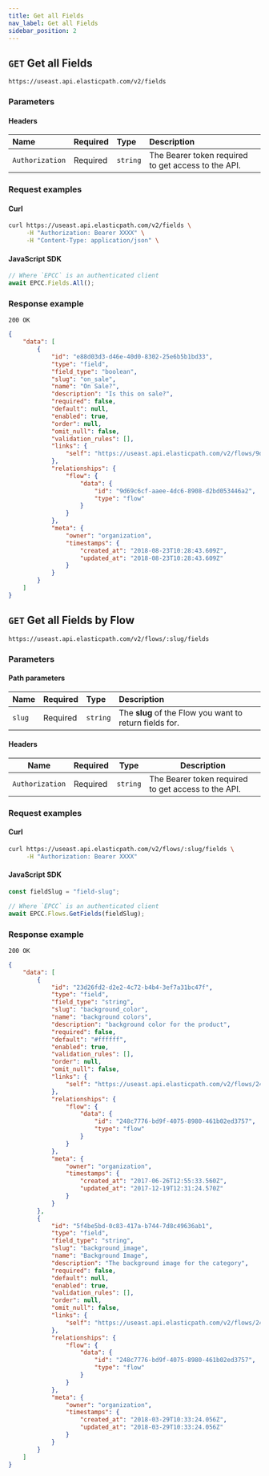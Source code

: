 ```yaml
---
title: Get all Fields
nav_label: Get all Fields
sidebar_position: 2
---
```


## `GET` Get all Fields

```http
https://useast.api.elasticpath.com/v2/fields
```

### Parameters

#### Headers

| Name | Required | Type | Description |
| :--- | :--- | :--- | :--- |
| `Authorization` | Required | `string` | The Bearer token required to get access to the API. |

### Request examples

#### Curl

```bash
curl https://useast.api.elasticpath.com/v2/fields \
     -H "Authorization: Bearer XXXX" \
     -H "Content-Type: application/json" \
```

#### JavaScript SDK

```javascript
// Where `EPCC` is an authenticated client
await EPCC.Fields.All();
```

### Response example

`200 OK`

```json
{
    "data": [
        {
            "id": "e88d03d3-d46e-40d0-8302-25e6b5b1bd33",
            "type": "field",
            "field_type": "boolean",
            "slug": "on_sale",
            "name": "On Sale?",
            "description": "Is this on sale?",
            "required": false,
            "default": null,
            "enabled": true,
            "order": null,
            "omit_null": false,
            "validation_rules": [],
            "links": {
                "self": "https://useast.api.elasticpath.com/v2/flows/9d69c6cf-aaee-4dc6-8908-d2bd053446a2/fields/e88d03d3-d46e-40d0-8302-25e6b5b1bd33"
            },
            "relationships": {
                "flow": {
                    "data": {
                        "id": "9d69c6cf-aaee-4dc6-8908-d2bd053446a2",
                        "type": "flow"
                    }
                }
            },
            "meta": {
                "owner": "organization",
                "timestamps": {
                    "created_at": "2018-08-23T10:28:43.609Z",
                    "updated_at": "2018-08-23T10:28:43.609Z"
                }
            }
        }
    ]
}
```

## `GET` Get all Fields by Flow

```http
https://useast.api.elasticpath.com/v2/flows/:slug/fields
```

### Parameters

#### Path parameters

| Name | Required | Type | Description |
| :--- | :--- | :--- | :--- |
| `slug` | Required | `string` | The **slug** of the Flow you want to return fields for. |

#### Headers

| Name            | Required | Type     | Description                                         |
| --------------- | -------- | -------- | --------------------------------------------------- |
| `Authorization` | Required | `string` | The Bearer token required to get access to the API. |

### Request examples

#### Curl

```bash
curl https://useast.api.elasticpath.com/v2/flows/:slug/fields \
     -H "Authorization: Bearer XXXX"
```

#### JavaScript SDK

```javascript
const fieldSlug = "field-slug";

// Where `EPCC` is an authenticated client
await EPCC.Flows.GetFields(fieldSlug);
```

### Response example

`200 OK`

```json
{
    "data": [
        {
            "id": "23d26fd2-d2e2-4c72-b4b4-3ef7a31bc47f",
            "type": "field",
            "field_type": "string",
            "slug": "background_color",
            "name": "background colors",
            "description": "background color for the product",
            "required": false,
            "default": "#ffffff",
            "enabled": true,
            "validation_rules": [],
            "order": null,
            "omit_null": false,
            "links": {
                "self": "https://useast.api.elasticpath.com/v2/flows/248c7776-bd9f-4075-8980-461b02ed3757/fields/23d26fd2-d2e2-4c72-b4b4-3ef7a31bc47f"
            },
            "relationships": {
                "flow": {
                    "data": {
                        "id": "248c7776-bd9f-4075-8980-461b02ed3757",
                        "type": "flow"
                    }
                }
            },
            "meta": {
                "owner": "organization",
                "timestamps": {
                    "created_at": "2017-06-26T12:55:33.560Z",
                    "updated_at": "2017-12-19T12:31:24.570Z"
                }
            }
        },
        {
            "id": "5f4be5bd-0c83-417a-b744-7d8c49636ab1",
            "type": "field",
            "field_type": "string",
            "slug": "background_image",
            "name": "Background Image",
            "description": "The background image for the category",
            "required": false,
            "default": null,
            "enabled": true,
            "validation_rules": [],
            "order": null,
            "omit_null": false,
            "links": {
                "self": "https://useast.api.elasticpath.com/v2/flows/248c7776-bd9f-4075-8980-461b02ed3757/fields/5f4be5bd-0c83-417a-b744-7d8c49636ab1"
            },
            "relationships": {
                "flow": {
                    "data": {
                        "id": "248c7776-bd9f-4075-8980-461b02ed3757",
                        "type": "flow"
                    }
                }
            },
            "meta": {
                "owner": "organization",
                "timestamps": {
                    "created_at": "2018-03-29T10:33:24.056Z",
                    "updated_at": "2018-03-29T10:33:24.056Z"
                }
            }
        }
    ]
}
```
